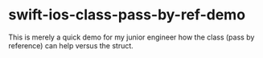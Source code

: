 # swift-ios-class-pass-by-ref-demo
This is merely a quick demo for my junior engineer how the class (pass by reference) can help versus the struct.
